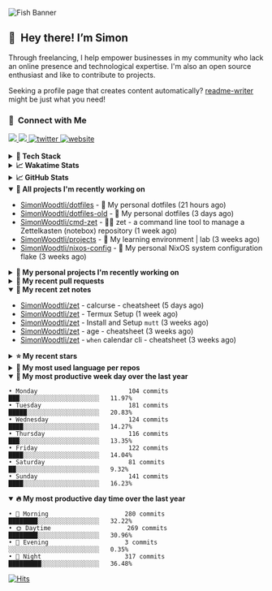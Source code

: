 ![Fish Banner](assets/fish.webp)

## 👋 &nbsp;Hey there! I’m Simon

Through freelancing, I help empower businesses in my community who lack
an online presence and technological expertise. I'm also an open source
enthusiast and like to contribute to projects.

Seeking a profile page that creates content automatically?
[readme-writer] might be just what you need!

### 🤝 &nbsp;Connect with Me

<div align="left">
<a href="https://linkedin.com/in/simonwoodtli" target="_blank">
<img src="https://img.shields.io/badge/linkedin-1E77B5?style=for-the-badge&logo=linkedin&logoColor=white alt=linkedin" />
</a>
<a href="https://github.com/simonwoodtli" target="_blank">
<img src="https://img.shields.io/badge/github-24292E?style=for-the-badge&logo=github&logoColor=white alt=github" />
</a>
<a href="https://twitter.com/simonwoodtlidev" target="_blank">
<img src="https://img.shields.io/badge/twitter-26a7de?style=for-the-badge&logo=twitter&logoColor=white" alt="twitter"/>
</a>
<a href="https://simonwoodtli.com" target="_blank">
<img src="https://img.shields.io/badge/website-E2925F?style=for-the-badge&logo=google-chrome&logoColor=white" alt="website"/>
</a>
</div>
<br/>


<details>
  <summary><b>🧰 Tech Stack</b></summary>
  <div align="center">

  ![JavaScript](https://img.shields.io/badge/-JavaScript-333333?style=flat&logo=javascript)&nbsp;
  ![HTML](https://img.shields.io/badge/-HTML-333333?style=flat&logo=HTML5)&nbsp;
  ![CSS](https://img.shields.io/badge/-CSS-333333?style=flat&logo=CSS3&logoColor=1572B6)&nbsp;
  ![Shell](https://img.shields.io/badge/-Bash-333333?style=flat&logo=shell)&nbsp;
  ![Python](https://img.shields.io/badge/-Python-333333?style=flat&logo=python)&nbsp;
  ![Go](https://img.shields.io/badge/-Go-333333?style=flat&logo=go)&nbsp;
  ![PostgreSQL](https://img.shields.io/badge/-PostgreSQL-333333?style=flat&logo=postgresql)&nbsp;
  ![MongoDB](https://img.shields.io/badge/-MongoDB-333333?style=flat&logo=mongodb)
  ![Node.js](https://img.shields.io/badge/-Node.js-333333?style=flat&logo=node.js)&nbsp;
  ![Bootstrap](https://img.shields.io/badge/-Bootstrap-333333?style=flat&logo=bootstrap&logoColor=563D7C)&nbsp;
  ![Git](https://img.shields.io/badge/-Git-333333?style=flat&logo=git)&nbsp;
  ![GitHub Actions](https://img.shields.io/badge/-GitHub%20Actions-333333?style=flat&logo=github)&nbsp;
  ![Docker](https://img.shields.io/badge/-Docker-333333?style=flat&logo=docker)&nbsp;
  ![Markdown](https://img.shields.io/badge/-Markdown-333333?style=flat&logo=markdown)&nbsp;
  ![Vim](https://img.shields.io/badge/-Vim-333333?style=flat&logo=vim)&nbsp;
  ![Linux](https://img.shields.io/badge/-Linux-333333?style=flat&logo=linux)&nbsp;
  </div>
</details>

<details>
  <summary><b>📈 Wakatime Stats</b></summary>
  <p align="center"><a href="https://wakatime.com/@SimonWoodtli">
  <img align="center" width="400" height="300" src="https://wakatime.com/share/@SimonWoodtli/7761bcef-e104-47d9-912a-dfd6bf08868b.svg" />
  </a>
  <a href="https://wakatime.com/@SimonWoodtli">
  <img align="center" width="400" height="300" src="https://wakatime.com/share/@SimonWoodtli/341953df-6a40-47b7-8220-ace4eabe0a17.svg" />
  </a></p>

  <h4><b>💬 I've been working with the following languages over the last 7 days</b></h4>

```
• conf                           9 hrs 37 mins                  ████████████░░░░░░░░░░░░░   49.32%
• sh                             4 hrs 29 mins                  ██████░░░░░░░░░░░░░░░░░░░   23.06%
• Other                          3 hrs 54 mins                  █████░░░░░░░░░░░░░░░░░░░░   20.07%
• Markdown                       51 mins                        █░░░░░░░░░░░░░░░░░░░░░░░░   4.42%
• Vim Script                     31 mins                        █░░░░░░░░░░░░░░░░░░░░░░░░   2.68%
• Cheetah                        3 mins                         ░░░░░░░░░░░░░░░░░░░░░░░░░   0.27%
• Bash                           2 mins                         ░░░░░░░░░░░░░░░░░░░░░░░░░   0.19%
```

  <h4>👷 I've been working on the following projects over the last 7 days</h4>

```
• Private                        13 hrs 24 mins                 █████████████████░░░░░░░░   68.74%
• Unknown Project                2 hrs 57 mins                  ████░░░░░░░░░░░░░░░░░░░░░   15.14%
• dotfiles                       2 hrs 9 mins                   ███░░░░░░░░░░░░░░░░░░░░░░   11.1%
• zet                            51 mins                        █░░░░░░░░░░░░░░░░░░░░░░░░   4.42%
• dotfiles-old                   5 mins                         ░░░░░░░░░░░░░░░░░░░░░░░░░   0.47%
• readme-writer                  1 min                          ░░░░░░░░░░░░░░░░░░░░░░░░░   0.13%
```

  <h4><b>🛠️ I've been working with the following editors over the last 7 days</b></h4>

```
• Vim                            19 hrs 30 mins                 █████████████████████████   100%
```

  <h4><b>💻 I've been working with the following operating systems over the last 7 days</b></h4>

```
• Linux                          19 hrs 30 mins                 █████████████████████████   100%
```

</details>

<details>
  <summary><b>📈 GitHub Stats</b></summary>
  <div align="center"><a href="https://github.com/anuraghazra/github-readme-stats"><img
  src="https://github-readme-stats.vercel.app/api?username=simonwoodtli&show_icons=true&locale=en&theme=gruvbox"
  align="center" width="40%" height="20%"/></a>
  <a href="https://github-readme-streak-stats.herokuapp.com/"><img src="https://github-readme-streak-stats.herokuapp.com/?user=simonwoodtli&theme=gruvbox"
  align="center" width="40%" height="20%"/></a>
  </div>
</details>

<details open="">
  <summary><b>👷 All projects I'm recently working on</b></summary>

* [SimonWoodtli/dotfiles](https://github.com/SimonWoodtli/dotfiles) - 🏡 My personal dotfiles (21 hours ago)
* [SimonWoodtli/dotfiles-old](https://github.com/SimonWoodtli/dotfiles-old) - 🏡 My personal dotfiles (3 days ago)
* [SimonWoodtli/cmd-zet](https://github.com/SimonWoodtli/cmd-zet) - 👨‍💻 zet - a command line tool to manage a  Zettelkasten (notebox) repository (1 week ago)
* [SimonWoodtli/projects](https://github.com/SimonWoodtli/projects) - 🌳 My learning environment | lab (3 weeks ago)
* [SimonWoodtli/nixos-config](https://github.com/SimonWoodtli/nixos-config) - 🏡 My personal NixOS system configuration flake (3 weeks ago)

</details>
<details>
  <summary><b>🌱 My personal projects I'm recently working on</b></summary>

* [SimonWoodtli/dotfiles](https://github.com/SimonWoodtli/dotfiles) - 🏡 My personal dotfiles (21 hours ago)
* [SimonWoodtli/dotfiles-old](https://github.com/SimonWoodtli/dotfiles-old) - 🏡 My personal dotfiles (3 days ago)
* [SimonWoodtli/cmd-zet](https://github.com/SimonWoodtli/cmd-zet) - 👨‍💻 zet - a command line tool to manage a  Zettelkasten (notebox) repository (1 week ago)
* [SimonWoodtli/projects](https://github.com/SimonWoodtli/projects) - 🌳 My learning environment | lab (3 weeks ago)
* [SimonWoodtli/nixos-config](https://github.com/SimonWoodtli/nixos-config) - 🏡 My personal NixOS system configuration flake (3 weeks ago)

</details>
<details>
  <summary><b>🔨 My recent pull requests</b></summary>

* [feat: add wireguard-generate-keys script](https://github.com/SimonWoodtli/dotfiles-old/pull/14) on [SimonWoodtli/dotfiles-old](https://github.com/SimonWoodtli/dotfiles-old) (7 months ago)
* [feat: add video-to-gif script](https://github.com/SimonWoodtli/dotfiles-old/pull/13) on [SimonWoodtli/dotfiles-old](https://github.com/SimonWoodtli/dotfiles-old) (7 months ago)
* [feat: add spoof-mac-linux script](https://github.com/SimonWoodtli/dotfiles-old/pull/12) on [SimonWoodtli/dotfiles-old](https://github.com/SimonWoodtli/dotfiles-old) (7 months ago)
* [feat: add sp-tmux script](https://github.com/SimonWoodtli/dotfiles-old/pull/11) on [SimonWoodtli/dotfiles-old](https://github.com/SimonWoodtli/dotfiles-old) (7 months ago)
* [feat: add sp script](https://github.com/SimonWoodtli/dotfiles-old/pull/10) on [SimonWoodtli/dotfiles-old](https://github.com/SimonWoodtli/dotfiles-old) (7 months ago)

</details>
<details open="">
  <summary><b>📝 My recent zet notes</b></summary>

* [SimonWoodtli/zet](https://github.com/SimonWoodtli/zet/tree/ac39e3c3413746ceaca835b27435b1307b8ece5a/20230405141750) - calcurse - cheatsheet (5 days ago)
* [SimonWoodtli/zet](https://github.com/SimonWoodtli/zet/tree/048ec158f111c6e045c75a30f62ef4ab1aee72f4/20230402010650) - Termux Setup (1 week ago)
* [SimonWoodtli/zet](https://github.com/SimonWoodtli/zet/tree/922c07ce713a428d56ac4af1b8c8572533e26066/20230317140539) - Install and Setup `mutt` (3 weeks ago)
* [SimonWoodtli/zet](https://github.com/SimonWoodtli/zet/tree/322a3fb47e64015a1a697c6d21b3cdecf50d3f05/20230315195114) - age - cheatsheet (3 weeks ago)
* [SimonWoodtli/zet](https://github.com/SimonWoodtli/zet/tree/0ec4f91235d41f624f80b323fff7cd40397c597f/20230315153248) - `when` calendar cli - cheatsheet (3 weeks ago)

</details>
<details>
  <summary><b>⭐ My recent stars</b></summary>

* [lm-sys/FastChat](https://github.com/lm-sys/FastChat) - The release repo for "Vicuna: An Open Chatbot Impressing GPT-4" (1 week ago)
* [mozilla/sops](https://github.com/mozilla/sops) - Simple and flexible tool for managing secrets (3 weeks ago)
* [casey/just](https://github.com/casey/just) - 🤖 Just a command runner (1 month ago)
* [ublue-os/main](https://github.com/ublue-os/main) - An OCI base image of Fedora with batteries included (1 month ago)
* [ublue-os/boxkit](https://github.com/ublue-os/boxkit) - A blingier starting image for Toolbx and Distrobox. (1 month ago)

</details>
<details>
  <summary><b>💬 My most used language per repos</b></summary>

```
• Shell                          7 repos                        █████████████░░░░░░░░░░░░   53.85%
• JavaScript                     1 repo                         ██░░░░░░░░░░░░░░░░░░░░░░░   7.69%
• CSS                            3 repos                        ██████░░░░░░░░░░░░░░░░░░░   23.08%
• Nix                            1 repo                         ██░░░░░░░░░░░░░░░░░░░░░░░   7.69%
• HTML                           1 repo                         ██░░░░░░░░░░░░░░░░░░░░░░░   7.69%
```

</details>
<details open="">
  <summary><b>📆 My most productive week day over the last year</b></summary>

```
• Monday                         104 commits                    ███░░░░░░░░░░░░░░░░░░░░░░   11.97%
• Tuesday                        181 commits                    █████░░░░░░░░░░░░░░░░░░░░   20.83%
• Wednesday                      124 commits                    ████░░░░░░░░░░░░░░░░░░░░░   14.27%
• Thursday                       116 commits                    ███░░░░░░░░░░░░░░░░░░░░░░   13.35%
• Friday                         122 commits                    ████░░░░░░░░░░░░░░░░░░░░░   14.04%
• Saturday                       81 commits                     ██░░░░░░░░░░░░░░░░░░░░░░░   9.32%
• Sunday                         141 commits                    ████░░░░░░░░░░░░░░░░░░░░░   16.23%
```

</details>
<details open="">
  <summary><b>🔥 My most productive day time over the last year</b></summary>

```
• 🌅 Morning                     280 commits                    ████████░░░░░░░░░░░░░░░░░   32.22%
• 🌞 Daytime                     269 commits                    ████████░░░░░░░░░░░░░░░░░   30.96%
• 🌇 Evening                     3 commits                      ░░░░░░░░░░░░░░░░░░░░░░░░░   0.35%
• 🌃 Night                       317 commits                    █████████░░░░░░░░░░░░░░░░   36.48%
```

</details>

[![Hits](https://hits.seeyoufarm.com/api/count/incr/badge.svg?url=https%3A%2F%2Fgithub.com%2Fsimonwoodtli&count_bg=%23689D6A&title_bg=%23282828&icon=&icon_color=%23E7E7E7&title=views+%28today+%2F+total%29&edge_flat=false)](https://hits.seeyoufarm.com)

[readme-writer]: <https://github.com/SimonWoodtli/readme-writer>
